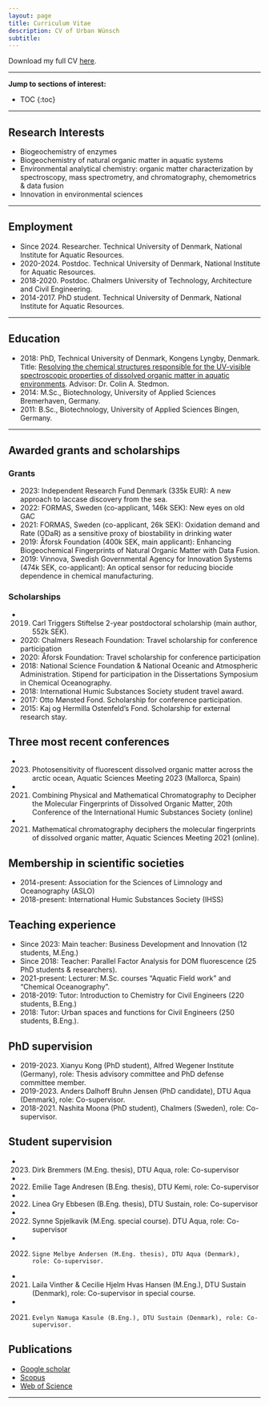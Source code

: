 ```yaml
---
layout: page
title: Curriculum Vitae
description: CV of Urban Wünsch
subtitle: 
---
```


Download my full CV [here](https://github.com/urbanwuensch/website/raw/master/img/CV_Wuensch.pdf).

---
__Jump to sections of interest:__

- TOC
{:toc}




---
## Research Interests

- Biogeochemistry of enzymes
- Biogeochemistry of natural organic matter in aquatic systems
- Environmental analytical chemistry: organic matter characterization by spectroscopy, mass spectrometry, and chromatography, chemometrics & data fusion
- Innovation in environmental sciences

---
## Employment
- Since 2024.   Researcher. Technical University of Denmark, National Institute for Aquatic Resources.
- 2020-2024.	  Postdoc. Technical University of Denmark, National Institute for Aquatic Resources.
- 2018-2020.		Postdoc. Chalmers University of Technology, Architecture and Civil Engineering.
- 2014-2017.		PhD student. Technical University of Denmark, National Institute for Aquatic Resources.


---

## Education
- 2018:	PhD, Technical University of Denmark, Kongens Lyngby, Denmark. Title: [Resolving the chemical structures responsible for the UV-visible spectroscopic properties of dissolved organic matter in aquatic environments](http://orbit.dtu.dk/en/publications/resolving-the-chemical-structures-responsible-for-the-uvvisible-spectroscopic-properties-of-dissolved-organic-matter-in-aquatic-environments(0afd92e0-01cf-4ada-b684-a6b66f44da84).html). Advisor: Dr. Colin A. Stedmon.
- 2014:	M.Sc., Biotechnology, University of Applied Sciences Bremerhaven, Germany.
- 2011:	B.Sc., Biotechnology, University of Applied Sciences Bingen, Germany.

---

## Awarded grants and scholarships

### Grants
- 2023: Independent Research Fund Denmark (335k EUR): A new approach to laccase discovery from the sea.
- 2022: FORMAS, Sweden (co-applicant, 146k SEK): New eyes on old GAC
- 2021: FORMAS, Sweden (co-applicant, 26k SEK): Oxidation demand and Rate (ODaR) as a sensitive proxy of biostability in drinking water
- 2019:	Åforsk Foundation (400k SEK, main applicant): Enhancing Biogeochemical Fingerprints of Natural Organic Matter with Data Fusion.
- 2019:	Vinnova, Swedish Governmental Agency for Innovation Systems (474k SEK, co-applicant): An optical sensor for reducing biocide dependence in chemical manufacturing.

### Scholarships

- 2019.	Carl Triggers Stiftelse 2-year postdoctoral scholarship (main author, 552k SEK).
- 2020: Chalmers Reseach Foundation: Travel scholarship for conference participation
- 2020: Åforsk Foundation: Travel scholarship for conference participation
- 2018:	National Science Foundation & National Oceanic and Atmospheric Administration. Stipend for participation in the Dissertations Symposium in Chemical Oceanography.
- 2018:	International Humic Substances Society student travel award.
- 2017:	Otto Mønsted Fond. Scholarship for conference participation.
- 2015:	Kaj og Hermilla Ostenfeld’s Fond. Scholarship for external research stay.


## Three most recent conferences
- 2023.	Photosensitivity of fluorescent dissolved organic matter across the arctic ocean, Aquatic Sciences Meeting 2023 (Mallorca, Spain)
- 2021.	Combining Physical and Mathematical Chromatography to Decipher the Molecular Fingerprints of Dissolved Organic Matter, 20th Conference of the International Humic Substances Society (online)
- 2021.	Mathematical chromatography deciphers the molecular fingerprints of dissolved organic matter, Aquatic Sciences Meeting 2021 (online).


## Membership in scientific societies

- 2014-present:	Association for the Sciences of Limnology and Oceanography (ASLO)
- 2018-present:	International Humic Substances Society (IHSS)

## Teaching experience

- Since 2023:		Main teacher: Business Development and Innovation (12 students, M.Eng.)
- Since 2018:		Teacher: Parallel Factor Analysis for DOM fluorescence (25 PhD students & researchers).
- 2021-present:	Lecturer: M.Sc. courses “Aquatic Field work” and “Chemical Oceanography”.
- 2018-2019:	Tutor: Introduction to Chemistry for Civil Engineers (220 students, B.Eng.)
- 2018:		Tutor: Urban spaces and functions for Civil Engineers (250 students, B.Eng.).


## PhD supervision

- 2019-2023.	Xianyu Kong (PhD student), Alfred Wegener Institute (Germany), role: Thesis advisory committee and PhD defense committee member.
- 2019-2023.		Anders Dalhoff Bruhn Jensen (PhD candidate), DTU Aqua (Denmark), role: Co-supervisor.
- 2018-2021.		Nashita Moona (PhD student), Chalmers (Sweden), role: Co-supervisor.

## Student supervision
- 2023.	Dirk Bremmers (M.Eng. thesis), DTU Aqua, role: Co-supervisor
- 2022.	Emilie Tage Andresen (B.Eng. thesis), DTU Kemi, role: Co-supervisor
- 2022.	Linea Gry Ebbesen (B.Eng. thesis), DTU Sustain, role: Co-supervisor
- 2022.	Synne Spjelkavik (M.Eng. special course). DTU Aqua, role: Co-supervisor
- 2022.		Signe Melbye Andersen (M.Eng. thesis), DTU Aqua (Denmark), role: Co-supervisor.
- 2021.	Laila Vinther & Cecilie Hjelm Hvas Hansen (M.Eng.), DTU Sustain (Denmark), role: Co-supervisor in special course.
- 2021.		Evelyn Namuga Kasule (B.Eng.), DTU Sustain (Denmark), role: Co-supervisor.


## Publications

- [Google scholar](https://scholar.google.com/citations?hl=en&user=mOwcA1MAAAAJ)
- [Scopus](https://www.scopus.com/authid/detail.uri?authorId=57192896682)
- [Web of Science](https://www.webofscience.com/wos/author/rid/H-2976-2019)

---
